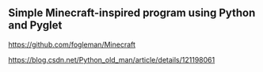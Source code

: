 ## Simple Minecraft-inspired program using Python and Pyglet

https://github.com/fogleman/Minecraft

https://blog.csdn.net/Python_old_man/article/details/121198061
